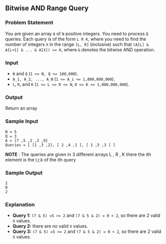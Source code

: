 
## Bitwise AND Range Query

### Problem Statement

You are given an array `A` of `N` positive integers. You need to process `Q` queries. Each query is of the form `L R K`, where you need to find the number of integers `X` in the range `[L, R]` (inclusive) such that `(A[L] & A[L+1] & ... & A[X]) >= K`, where `&` denotes the bitwise AND operation.

### Input

- `N` and `Q` (`1 <= N, Q <= 100,000`).
- `A_1, A_2, ..., A_N` (`1 <= A_i <= 1,000,000,000`).
-  `L`, `R`, and `K` (`1 <= L <= R <= N`, `0 <= K <= 1,000,000,000`).

### Output

Return an array 

### Sample Input

```
N = 5 
Q = 3
A = [7 ,5 ,2 ,3 ,9]
Queries = [ [1 ,3 ,2], [ 2 ,4 ,1 ], [ 1 ,5 ,3 ] ]
```

**NOTE** : The queries are given in 3 different arrays  L , R , K there the ith element is the l,r,k of the ith query

### Sample Output

```
2
0
2
```

### Explanation

- **Query 1:** `(7 & 5) =5 >= 2` and `(7 & 5 & 2) = 0 < 2`, so there are 2 valid `X` values.
- **Query 2:** there are no valid `X` values.
- **Query 3:** `(7 & 5) =5 >= 2` and `(7 & 5 & 2) = 0 < 2`, so there are 2 valid `X` values.